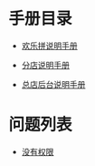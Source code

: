 # 手册目录

* [欢乐拼说明手册](huan-le-pin-shuo-ming-shou-ce.md)

* [分店说明手册](fen-dian-shuo-ming-shou-ce.md)

* [总店后台说明手册](zong-dian-hou-tai-shuo-ming-shou-ce.md)

# 问题列表

* [没有权限](not-auth.md)



